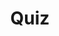 ---
title: "Quiz"
passing_percentage: 70
layout: "test"
type: "test"
questions:
  - id: "q1"
    text: "What port does the edge-stack-listener-8080 Listener resource listen on?"
    type: "single-answer"
    marks: 2
    options:
      - id: "a"
        text: "8443"
      - id: "b"
        text: "8080"
        is_correct: true
      - id: "c"
        text: "80"
      - id: "d"
        text: "9090"
  - id: "q2"
    text: "Which custom resources are typically defined in Edge Stack CRD YAML files? (Select all that apply)"
    type: "multiple-answers"
    marks: 2
    options:
      - id: "a"
        text: "Mappings"
        is_correct: true
      - id: "b"
        text: "TLSContexts"
        is_correct: true
      - id: "c"
        text: "ConfigMaps"
      - id: "d"
        text: "Listeners"
  - id: "q3"
    text: "Which Edge Stack resource controls traffic routing?"
    type: "short_answer" 
    marks: 2
    correct_answer: "Mapping" 
---